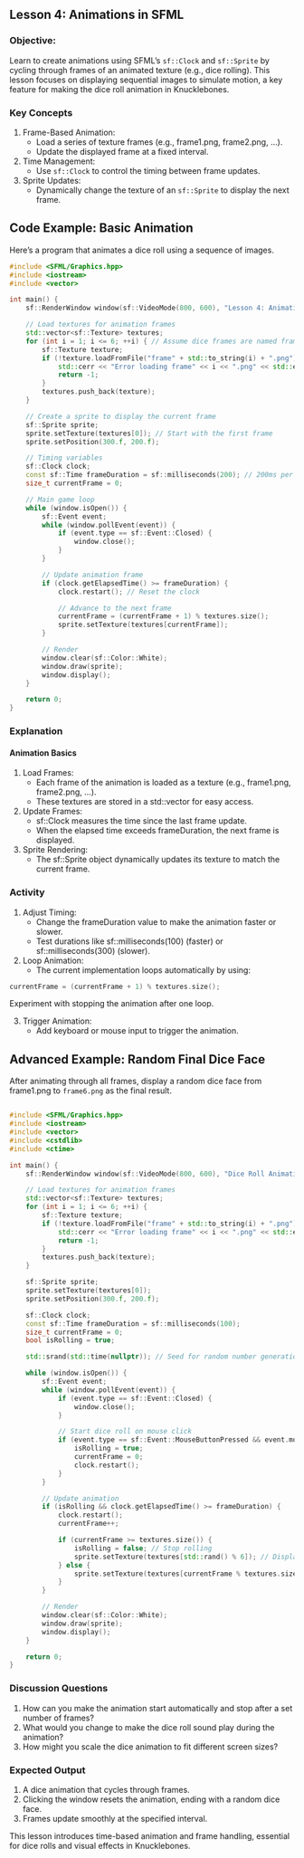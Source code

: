 ## Lesson 4: Animations in SFML

### Objective:

Learn to create animations using SFML’s `sf::Clock` and `sf::Sprite` by cycling through frames of an animated texture (e.g., dice rolling). This lesson focuses on displaying sequential images to simulate motion, a key feature for making the dice roll animation in Knucklebones.

### Key Concepts

1. Frame-Based Animation:
   - Load a series of texture frames (e.g., frame1.png, frame2.png, …).
   - Update the displayed frame at a fixed interval.
2. Time Management:
   - Use `sf::Clock` to control the timing between frame updates.
3. Sprite Updates:
   - Dynamically change the texture of an `sf::Sprite` to display the next frame.

## Code Example: Basic Animation

Here’s a program that animates a dice roll using a sequence of images.

```cpp
#include <SFML/Graphics.hpp>
#include <iostream>
#include <vector>

int main() {
    sf::RenderWindow window(sf::VideoMode(800, 600), "Lesson 4: Animations");

    // Load textures for animation frames
    std::vector<sf::Texture> textures;
    for (int i = 1; i <= 6; ++i) { // Assume dice frames are named frame1.png to frame6.png
        sf::Texture texture;
        if (!texture.loadFromFile("frame" + std::to_string(i) + ".png")) {
            std::cerr << "Error loading frame" << i << ".png" << std::endl;
            return -1;
        }
        textures.push_back(texture);
    }

    // Create a sprite to display the current frame
    sf::Sprite sprite;
    sprite.setTexture(textures[0]); // Start with the first frame
    sprite.setPosition(300.f, 200.f);

    // Timing variables
    sf::Clock clock;
    const sf::Time frameDuration = sf::milliseconds(200); // 200ms per frame
    size_t currentFrame = 0;

    // Main game loop
    while (window.isOpen()) {
        sf::Event event;
        while (window.pollEvent(event)) {
            if (event.type == sf::Event::Closed) {
                window.close();
            }
        }

        // Update animation frame
        if (clock.getElapsedTime() >= frameDuration) {
            clock.restart(); // Reset the clock

            // Advance to the next frame
            currentFrame = (currentFrame + 1) % textures.size();
            sprite.setTexture(textures[currentFrame]);
        }

        // Render
        window.clear(sf::Color::White);
        window.draw(sprite);
        window.display();
    }

    return 0;
}
```

### Explanation

#### Animation Basics

1. Load Frames:
   - Each frame of the animation is loaded as a texture (e.g., frame1.png, frame2.png, …).
   - These textures are stored in a std::vector for easy access.
2. Update Frames:
   - sf::Clock measures the time since the last frame update.
   - When the elapsed time exceeds frameDuration, the next frame is displayed.
3. Sprite Rendering:
   - The sf::Sprite object dynamically updates its texture to match the current frame.

### Activity

1. Adjust Timing:
   - Change the frameDuration value to make the animation faster or slower.
   - Test durations like sf::milliseconds(100) (faster) or sf::milliseconds(300) (slower).
2. Loop Animation:
   - The current implementation loops automatically by using:

```cpp
currentFrame = (currentFrame + 1) % textures.size();
```

Experiment with stopping the animation after one loop.

3. Trigger Animation:
   - Add keyboard or mouse input to trigger the animation.

## Advanced Example: Random Final Dice Face

After animating through all frames, display a random dice face from frame1.png to `frame6.png` as the final result.

```cpp

#include <SFML/Graphics.hpp>
#include <iostream>
#include <vector>
#include <cstdlib>
#include <ctime>

int main() {
    sf::RenderWindow window(sf::VideoMode(800, 600), "Dice Roll Animation");

    // Load textures for animation frames
    std::vector<sf::Texture> textures;
    for (int i = 1; i <= 6; ++i) {
        sf::Texture texture;
        if (!texture.loadFromFile("frame" + std::to_string(i) + ".png")) {
            std::cerr << "Error loading frame" << i << ".png" << std::endl;
            return -1;
        }
        textures.push_back(texture);
    }

    sf::Sprite sprite;
    sprite.setTexture(textures[0]);
    sprite.setPosition(300.f, 200.f);

    sf::Clock clock;
    const sf::Time frameDuration = sf::milliseconds(100);
    size_t currentFrame = 0;
    bool isRolling = true;

    std::srand(std::time(nullptr)); // Seed for random number generation

    while (window.isOpen()) {
        sf::Event event;
        while (window.pollEvent(event)) {
            if (event.type == sf::Event::Closed) {
                window.close();
            }

            // Start dice roll on mouse click
            if (event.type == sf::Event::MouseButtonPressed && event.mouseButton.button == sf::Mouse::Left) {
                isRolling = true;
                currentFrame = 0;
                clock.restart();
            }
        }

        // Update animation
        if (isRolling && clock.getElapsedTime() >= frameDuration) {
            clock.restart();
            currentFrame++;

            if (currentFrame >= textures.size()) {
                isRolling = false; // Stop rolling
                sprite.setTexture(textures[std::rand() % 6]); // Display random final frame
            } else {
                sprite.setTexture(textures[currentFrame % textures.size()]);
            }
        }

        // Render
        window.clear(sf::Color::White);
        window.draw(sprite);
        window.display();
    }

    return 0;
}
```

### Discussion Questions

1. How can you make the animation start automatically and stop after a set number of frames?
2. What would you change to make the dice roll sound play during the animation?
3. How might you scale the dice animation to fit different screen sizes?

### Expected Output

1. A dice animation that cycles through frames.
2. Clicking the window resets the animation, ending with a random dice face.
3. Frames update smoothly at the specified interval.

This lesson introduces time-based animation and frame handling, essential for dice rolls and visual effects in Knucklebones.
